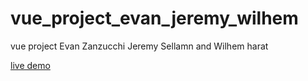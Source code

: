 # vue_project_evan_jeremy_wilhem
vue project Evan Zanzucchi Jeremy Sellamn and Wilhem harat

[live demo](https://rawcdn.githack.com/NeverlandOZ/vue_project_evan_jeremy_wilhem/626a526ac1ae5fea4677766b0993c771ed06899e/index.html)
